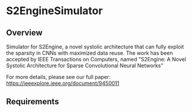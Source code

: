 # S2EngineSimulator

## Overview
Simulator for S2Engine, a novel systolic architecture that can fully exploit the sparsity in CNNs with maximized data reuse. The work has been accepted by IEEE Transactions on Computers, named "S2Engine: A Novel Systolic Architecture for Sparse Convolutional Neural Networks"

For more details, please see our full paper: https://ieeexplore.ieee.org/document/9450011

## Requirements


